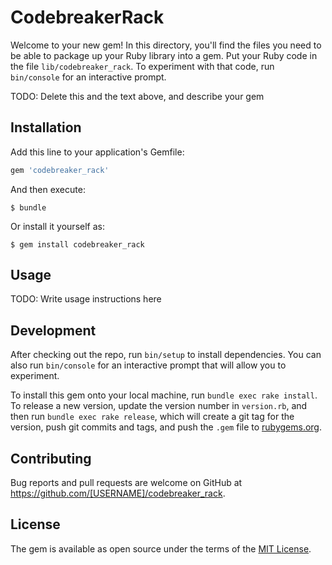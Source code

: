 # CodebreakerRack

Welcome to your new gem! In this directory, you'll find the files you need to be able to package up your Ruby library into a gem. Put your Ruby code in the file `lib/codebreaker_rack`. To experiment with that code, run `bin/console` for an interactive prompt.

TODO: Delete this and the text above, and describe your gem

## Installation

Add this line to your application's Gemfile:

```ruby
gem 'codebreaker_rack'
```

And then execute:

    $ bundle

Or install it yourself as:

    $ gem install codebreaker_rack

## Usage

TODO: Write usage instructions here

## Development

After checking out the repo, run `bin/setup` to install dependencies. You can also run `bin/console` for an interactive prompt that will allow you to experiment.

To install this gem onto your local machine, run `bundle exec rake install`. To release a new version, update the version number in `version.rb`, and then run `bundle exec rake release`, which will create a git tag for the version, push git commits and tags, and push the `.gem` file to [rubygems.org](https://rubygems.org).

## Contributing

Bug reports and pull requests are welcome on GitHub at https://github.com/[USERNAME]/codebreaker_rack.


## License

The gem is available as open source under the terms of the [MIT License](http://opensource.org/licenses/MIT).


